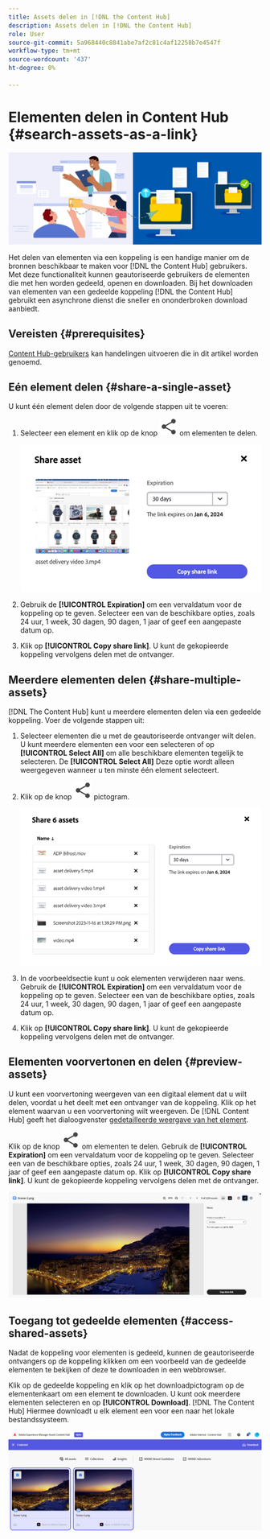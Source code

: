 ```yaml
---
title: Assets delen in [!DNL the Content Hub]
description: Assets delen in [!DNL the Content Hub]
role: User
source-git-commit: 5a968440c8841abe7af2c81c4af12258b7e4547f
workflow-type: tm+mt
source-wordcount: '437'
ht-degree: 0%

---
```



# Elementen delen in Content Hub {#search-assets-as-a-link}

![Bannerafbeelding voor delen](assets/share-assets-banner.png)

Het delen van elementen via een koppeling is een handige manier om de bronnen beschikbaar te maken voor [!DNL the Content Hub] gebruikers. Met deze functionaliteit kunnen geautoriseerde gebruikers de elementen die met hen worden gedeeld, openen en downloaden. Bij het downloaden van elementen van een gedeelde koppeling [!DNL the Content Hub] gebruikt een asynchrone dienst die sneller en ononderbroken download aanbiedt.

## Vereisten {#prerequisites}

[Content Hub-gebruikers](deploy-content-hub.md#onboard-content-hub-users) kan handelingen uitvoeren die in dit artikel worden genoemd.

## Eén element delen {#share-a-single-asset}

U kunt één element delen door de volgende stappen uit te voeren:

1. Selecteer een element en klik op de knop ![pictogram delen](assets/share.svg) om elementen te delen.

   ![Eén element delen](assets/sharing-single-asset.png)

1. Gebruik de **[!UICONTROL Expiration]** om een vervaldatum voor de koppeling op te geven. Selecteer een van de beschikbare opties, zoals 24 uur, 1 week, 30 dagen, 90 dagen, 1 jaar of geef een aangepaste datum op.

1. Klik op **[!UICONTROL Copy share link]**. U kunt de gekopieerde koppeling vervolgens delen met de ontvanger.

## Meerdere elementen delen {#share-multiple-assets}

[!DNL The Content Hub] kunt u meerdere elementen delen via een gedeelde koppeling. Voer de volgende stappen uit:

1. Selecteer elementen die u met de geautoriseerde ontvanger wilt delen. U kunt meerdere elementen een voor een selecteren of op **[!UICONTROL Select All]** om alle beschikbare elementen tegelijk te selecteren. De **[!UICONTROL Select All]** Deze optie wordt alleen weergegeven wanneer u ten minste één element selecteert.

1. Klik op de knop ![pictogram delen](assets/share.svg) pictogram.

   ![Meerdere elementen delen](assets/sharing-multiple-assets.png)

1. In de voorbeeldsectie kunt u ook elementen verwijderen naar wens. Gebruik de **[!UICONTROL Expiration]** om een vervaldatum voor de koppeling op te geven. Selecteer een van de beschikbare opties, zoals 24 uur, 1 week, 30 dagen, 90 dagen, 1 jaar of geef een aangepaste datum op.

1. Klik op **[!UICONTROL Copy share link]**. U kunt de gekopieerde koppeling vervolgens delen met de ontvanger.

## Elementen voorvertonen en delen {#preview-assets}

U kunt een voorvertoning weergeven van een digitaal element dat u wilt delen, voordat u het deelt met een ontvanger van de koppeling. Klik op het element waarvan u een voorvertoning wilt weergeven. De [!DNL Content Hub] geeft het dialoogvenster [gedetailleerde weergave van het element](asset-properties-content-hub.md).

Klik op de knop ![pictogram delen](assets/share.svg) om elementen te delen. Gebruik de **[!UICONTROL Expiration]** om een vervaldatum voor de koppeling op te geven. Selecteer een van de beschikbare opties, zoals 24 uur, 1 week, 30 dagen, 90 dagen, 1 jaar of geef een aangepaste datum op. Klik op **[!UICONTROL Copy share link]**. U kunt de gekopieerde koppeling vervolgens delen met de ontvanger.

![Middelen voorvertonen in Content Hub](assets/preview-assets-content-hub.png)

## Toegang tot gedeelde elementen {#access-shared-assets}

Nadat de koppeling voor elementen is gedeeld, kunnen de geautoriseerde ontvangers op de koppeling klikken om een voorbeeld van de gedeelde elementen te bekijken of deze te downloaden in een webbrowser.

Klik op de gedeelde koppeling en klik op het downloadpictogram op de elementenkaart om een element te downloaden.  U kunt ook meerdere elementen selecteren en op **[!UICONTROL Download]**. <!--You can either download original assets or Original+Renditions of an asset.--> [!DNL The Content Hub] Hiermee downloadt u elk element een voor een naar het lokale bestandssysteem.

![Gedeelde koppelingen openen](assets/content-hub-access-shared-links.png)




